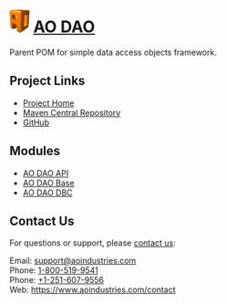 # [<img src="ao-logo.png" alt="AO Logo" width="35" height="40">](https://www.aoindustries.com/) [AO DAO](https://www.aoindustries.com/ao-dao/)
Parent POM for simple data access objects framework.

## Project Links
* [Project Home](https://www.aoindustries.com/ao-dao/)
* [Maven Central Repository](https://search.maven.org/#search%7Cgav%7C1%7Cg:%22com.aoindustries%22%20AND%20a:%22ao-dao%22)
* [GitHub](https://github.com/aoindustries/ao-dao)

## Modules
* [AO DAO API](https://www.aoindustries.com/ao-dao/api/)
* [AO DAO Base](https://www.aoindustries.com/ao-dao/base/)
* [AO DAO DBC](https://www.aoindustries.com/ao-dao/dbc/)

## Contact Us
For questions or support, please [contact us](https://www.aoindustries.com/contact):

Email: [support@aoindustries.com](mailto:support@aoindustries.com)  
Phone: [1-800-519-9541](tel:1-800-519-9541)  
Phone: [+1-251-607-9556](tel:+1-251-607-9556)  
Web: https://www.aoindustries.com/contact
